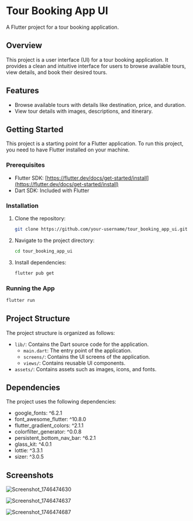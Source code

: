 # Tour Booking App UI

A Flutter project for a tour booking application.

## Overview

This project is a user interface (UI) for a tour booking application. It provides a clean and intuitive interface for users to browse available tours, view details, and book their desired tours.

## Features

*   Browse available tours with details like destination, price, and duration.
*   View tour details with images, descriptions, and itinerary.

## Getting Started

This project is a starting point for a Flutter application. To run this project, you need to have Flutter installed on your machine.

### Prerequisites

*   Flutter SDK: [https://flutter.dev/docs/get-started/install](https://flutter.dev/docs/get-started/install)
*   Dart SDK: Included with Flutter

### Installation

1.  Clone the repository:

    ```bash
    git clone https://github.com/your-username/tour_booking_app_ui.git
    ```
2.  Navigate to the project directory:

    ```bash
    cd tour_booking_app_ui
    ```
3.  Install dependencies:

    ```bash
    flutter pub get
    ```

### Running the App

```bash
flutter run
```

## Project Structure

The project structure is organized as follows:

*   `lib/`: Contains the Dart source code for the application.
    *   `main.dart`: The entry point of the application.
    *   `screens/`: Contains the UI screens of the application.
    *   `views/`: Contains reusable UI components.
*   `assets/`: Contains assets such as images, icons, and fonts.


## Dependencies

The project uses the following dependencies:

 * google_fonts: ^6.2.1
 *  font_awesome_flutter: ^10.8.0
 * flutter_gradient_colors: ^2.1.1
 * colorfilter_generator: ^0.0.8
 * persistent_bottom_nav_bar: ^6.2.1
 * glass_kit: ^4.0.1
 * lottie: ^3.3.1
 * sizer: ^3.0.5



## Screenshots
![Screenshot_1746474630](https://github.com/user-attachments/assets/160ca6e9-ec5f-4176-abfe-e2d78025284b)

![Screenshot_1746474637](https://github.com/user-attachments/assets/8ae5b12d-b456-4205-8a4f-83a5839def78)

![Screenshot_1746474687](https://github.com/user-attachments/assets/af656a48-7f3d-41da-93bf-26ab3695c45a)

